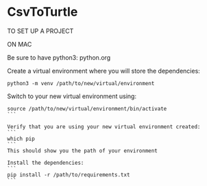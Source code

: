 # CsvToTurtle

TO SET UP A PROJECT

ON MAC 

Be sure to have python3:
python.org

Create a virtual environment where you will store the dependencies:
```
python3 -m venv /path/to/new/virtual/environment
```

Switch to your new virtual environment using:
````
source /path/to/new/virtual/environment/bin/activate
```

Verify that you are using your new virtual environment created:
```
which pip 
```
This should show you the path of your environment

Install the dependencies:
```
pip install -r /path/to/requirements.txt
```
